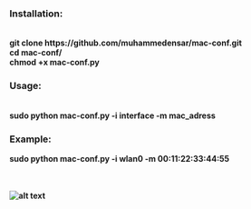 <h3>Installation:</h3><br>
<b>git clone https://github.com/muhammedensar/mac-conf.git<br>
cd mac-conf/<br>
chmod +x mac-conf.py<br>
</b>

<h3>Usage:</h3><br>
<b>sudo python mac-conf.py -i interface -m mac_adress<br><b>
<h3>Example:<br></h3>
<b>sudo python mac-conf.py -i wlan0 -m 00:11:22:33:44:55<br></b>
<br>
<br>
  
![alt text](https://imguploads.net/images/2020/07/30/Screenshot-from-2020-07-30-15-10-41.png)
